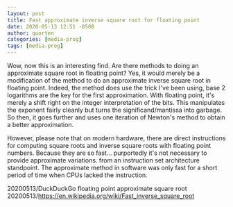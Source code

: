 ```yaml
---
layout: post
title: Fast approximate inverse square root for floating point
date: 2020-05-13 12:51 -0500
author: quorten
categories: [media-prog]
tags: [media-prog]
---
```


Wow, now this is an interesting find.  Are there methods to doing an
approximate square root in floating point?  Yes, it would merely be a
modification of the method to do an approximate inverse square root in
floating point.  Indeed, the method does use the trick I've been
using, base 2 logarithms are the key for the first approximation.
With floating point, it's merely a shift right on the integer
interpretation of the bits.  This manipulates the exponent fairly
cleanly but turns the significand/mantissa into garbage.  So then, it
goes further and uses one iteration of Newton's method to obtain a
better approximation.

However, please note that on modern hardware, there are direct
instructions for computing square roots and inverse square roots with
floating point numbers.  Because they are so fast... purportedly it's
not necessary to provide approximate variations. from an instruction
set architecture standpoint.  The approximate method in software was
only fast for a short period of time when CPUs lacked the instruction.

20200513/DuckDuckGo floating point approximate square root  
20200513/https://en.wikipedia.org/wiki/Fast_inverse_square_root

